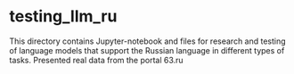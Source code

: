 # testing_llm_ru
This directory contains Jupyter-notebook and files for research and testing of language models that support the Russian language in different types of tasks. Presented real data from the portal 63.ru


